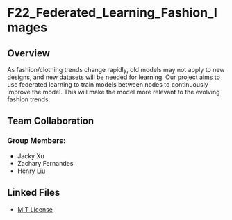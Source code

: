 # F22_Federated_Learning_Fashion_Images

## Overview
As fashion/clothing trends change rapidly, old models may not apply to new designs, and new datasets will be needed for learning. 
Our project aims to use federated learning to train models between nodes to continuously improve the model. 
This will make the model more relevant to the evolving fashion trends.

## Team Collaboration
### Group Members:
- Jacky Xu
- Zachary Fernandes
- Henry Liu

## Linked Files

- [MIT License](LICENSE)
